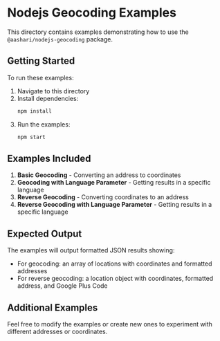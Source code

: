 # Nodejs Geocoding Examples

This directory contains examples demonstrating how to use the `@aashari/nodejs-geocoding` package.

## Getting Started

To run these examples:

1. Navigate to this directory
2. Install dependencies:
    ```bash
    npm install
    ```
3. Run the examples:
    ```bash
    npm start
    ```

## Examples Included

1. **Basic Geocoding** - Converting an address to coordinates
2. **Geocoding with Language Parameter** - Getting results in a specific language
3. **Reverse Geocoding** - Converting coordinates to an address
4. **Reverse Geocoding with Language Parameter** - Getting results in a specific language

## Expected Output

The examples will output formatted JSON results showing:

- For geocoding: an array of locations with coordinates and formatted addresses
- For reverse geocoding: a location object with coordinates, formatted address, and Google Plus Code

## Additional Examples

Feel free to modify the examples or create new ones to experiment with different addresses or coordinates.
